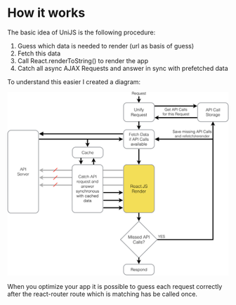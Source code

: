 # How it works
The basic idea of UniJS is the following procedure:

1. Guess which data is needed to render (url as basis of guess)
2. Fetch this data
3. Call React.renderToString() to render the app
4. Catch all async AJAX Requests and answer in sync with prefetched data

To understand this easier I created a diagram:

![HowItWorksDiagram](diagram.png)

When you optimize your app it is possible to guess each request correctly after the react-router route which is matching has be called once.
